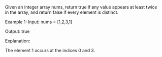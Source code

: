 Given an integer array nums, return true if any value appears at least twice in the array, and return false if every element is distinct.

 
Example 1:
Input: nums = [1,2,3,1]

Output: true

Explanation:

The element 1 occurs at the indices 0 and 3.